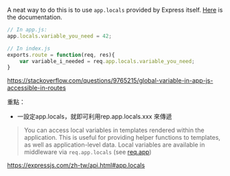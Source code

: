 A neat way to do this is to use `app.locals` provided by Express itself. [Here](http://expressjs.com/en/api.html#app.locals) is the documentation.

```javascript
// In app.js:
app.locals.variable_you_need = 42;

// In index.js
exports.route = function(req, res){
    var variable_i_needed = req.app.locals.variable_you_need;
}
```

https://stackoverflow.com/questions/9765215/global-variable-in-app-js-accessible-in-routes


重點：
- 一設定app.locals，就即可利用rep.app.locals.xxx 來傳遞

> You can access local variables in templates rendered within the application. This is useful for providing helper functions to templates, as well as application-level data. Local variables are available in middleware via `req.app.locals` (see [req.app](https://expressjs.com/zh-tw/api.html#req.app))

https://expressjs.com/zh-tw/api.html#app.locals